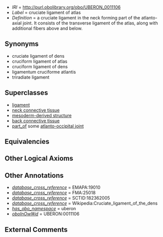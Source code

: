  * *IRI* = http://purl.obolibrary.org/obo/UBERON_0011106
 * *Label* = cruciate ligament of atlas
 * *Definition* = a cruciate ligament in the neck forming part of the atlanto-axial joint. It consists of the transverse ligament of the atlas, along with additional fibers above and below.

## Synonyms

 * cruciate ligament of dens
 * cruciform ligament of atlas
 * cruciform ligament of dens
 * ligamentum cruciforme atlantis
 * triradiate ligament

## Superclasses

 * [ligament](../../UBERON/11/UBERON_0000211.md)
 * [neck connective tissue](../../UBERON/68/UBERON_0003568.md)
 * [mesoderm-derived structure](../../UBERON/20/UBERON_0004120.md)
 * [back connective tissue](../../UBERON/67/UBERON_0004267.md)
 * [part_of](../../BFO/50/BFO_0000050.md) some [atlanto-occipital joint](../../UBERON/20/UBERON_0000220.md)

## Equivalencies


## Other Logical Axioms


## Other Annotations

 * *[database_cross_reference](../../ef/oboInOwl#hasDbXref.md)* = EMAPA:19010
 * *[database_cross_reference](../../ef/oboInOwl#hasDbXref.md)* = FMA:25018
 * *[database_cross_reference](../../ef/oboInOwl#hasDbXref.md)* = SCTID:182362005
 * *[database_cross_reference](../../ef/oboInOwl#hasDbXref.md)* = Wikipedia:Cruciate_ligament_of_the_dens
 * *[has_obo_namespace](../../ce/oboInOwl#hasOBONamespace.md)* = uberon
 * *[oboInOwl#id](../../id/oboInOwl#id.md)* = UBERON:0011106

## External Comments


